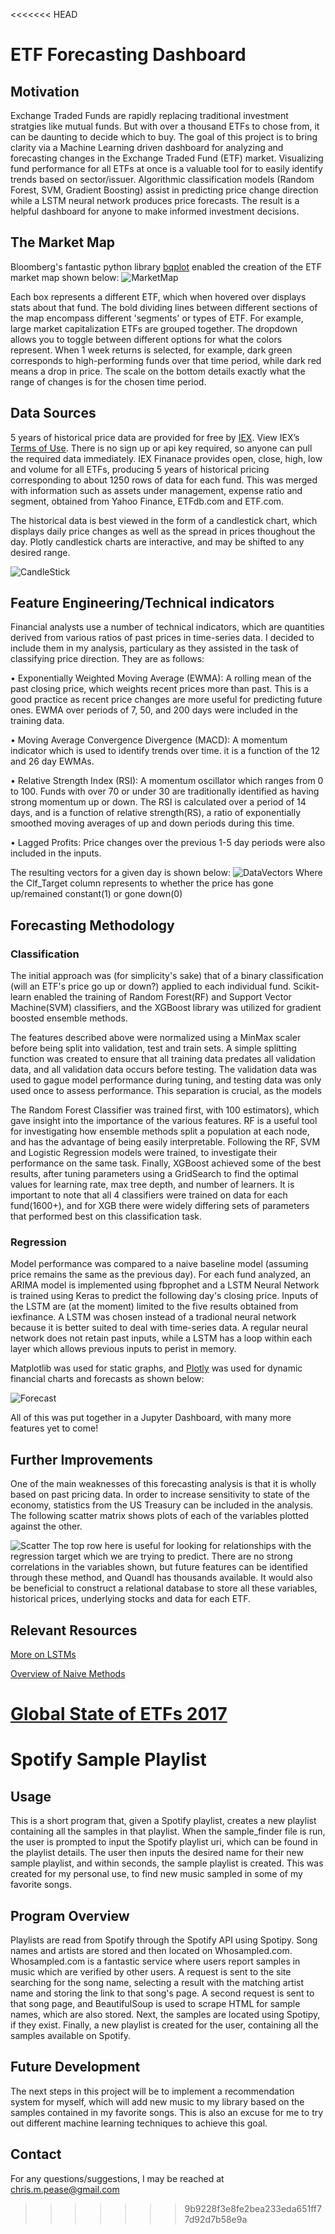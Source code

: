 <<<<<<< HEAD
# ETF Forecasting Dashboard

## Motivation
Exchange Traded Funds are rapidly replacing traditional investment stratgies like mutual funds. But with over a thousand ETFs to chose from, it can be daunting to decide which to buy. The goal of this project is to bring clarity via a Machine Learning driven dashboard for analyzing and forecasting changes in the Exchange Traded Fund (ETF) market. Visualizing fund performance for all ETFs at once is a valuable tool for to easily identify trends based on sector/issuer. Algorithmic classification models (Random Forest, SVM, Gradient Boosting) assist in predicting price change direction while a LSTM neural network produces price forecasts. The result is a helpful dashboard for anyone to make informed investment decisions.

## The Market Map
Bloomberg's fantastic python library [bqplot](https://github.com/bloomberg/bqplot) enabled the creation of the ETF market map shown below:
![MarketMap](https://github.com/cpease00/etf_forecasting/blob/master/data_science/finance/images/market.jpg "1-day returns for ETFs by sector")

Each box represents a different ETF, which when hovered over displays stats about that fund. The bold dividing lines between different sections of the map encompass different 'segments' or types of ETF. For example, large market capitalization ETFs are grouped together. The dropdown allows you to toggle between different options for what the colors represent. When 1 week returns is selected, for example, dark green corresponds to high-performing funds over that time period, while dark red means a drop in price. The scale on the bottom details exactly what the range of changes is for the chosen time period. 

## Data Sources
5 years of historical price data are provided for free by [IEX](https://iextrading.com/developer/). View IEX’s [Terms of Use](https://iextrading.com/api-exhibit-a/). There is no sign up or api key required, so anyone can pull the required data immediately. IEX Finanace provides open, close, high, low and volume for all ETFs, producing 5 years of historical pricing corresponding to about 1250 rows of data for each fund. This was merged with information such as assets under management, expense ratio and segment, obtained from Yahoo Finance, ETFdb.com and ETF.com.

The historical data is best viewed in the form of a candlestick chart, which displays daily price changes as well as the spread in prices thoughout the day. Plotly candlestick charts are interactive, and may be shifted to any desired range. 

![CandleStick](https://github.com/cpease00/etf_forecasting/blob/master/data_science/finance/images/candlestick.jpg "3 years of daily data")

## Feature Engineering/Technical indicators
Financial analysts use a number of technical indicators, which are quantities derived from various ratios of past prices in time-series data. I decided to include them in my analysis, particulary as they assisted in the task of classifying price direction. They are as follows:

• Exponentially Weighted Moving Average (EWMA): A rolling mean of the past closing price, which weights recent prices more than past. This is a good practice as recent price changes are more useful for predicting future ones. EWMA over periods of 7, 50, and 200 days were included in the training data.

• Moving Average Convergence Divergence (MACD): A momentum indicator which is used to identify trends over time. it is a function of the 12 and 26 day EWMAs.

• Relative Strength Index (RSI): A momentum oscillator which ranges from 0 to 100. Funds with over 70 or under 30 are traditionally identified as having strong momentum up or down. The RSI is calculated over a period of 14 days, and is a function of relative strength(RS), a ratio of exponentially smoothed moving averages of up and down periods during this time. 

• Lagged Profits: Price changes over the previous 1-5 day periods were also included in the inputs.

The resulting vectors for a given day is shown below:
![DataVectors](https://github.com/cpease00/etf_forecasting/blob/master/vectors.jpg "5 days of data")
Where the Clf_Target column represents to whether the price has gone up/remained constant(1) or gone down(0)

## Forecasting Methodology
### Classification
The initial approach was (for simplicity's sake) that of a binary classification (will an ETF's price go up or down?) applied to each individual fund. Scikit-learn enabled the training of Random Forest(RF) and Support Vector Machine(SVM) classifiers, and the XGBoost library was utilized for gradient boosted ensemble methods. 

The features described above were normalized using a MinMax scaler before being split into validation, test and train sets. A simple splitting function was created to ensure that all training data predates all validation data, and all validation data occurs before testing. The validation data was used to gague model performance during tuning, and testing data was only used once to assess performance. This separation is crucial, as the models

The Random Forest Classifier was trained first, with 100 estimators), which gave insight into the importance of the various features. RF is a useful tool for investigating how ensemble methods split a population at each node, and has the advantage of being easily interpretable. Following the RF, SVM and Logistic Regression models were trained, to investigate their performance on the same task. Finally, XGBoost achieved some of the best results, after tuning parameters using a GridSearch to find the optimal values for learning rate, max tree depth, and number of learners. It is important to note that all 4 classifiers were trained on data for each fund(1600+), and for XGB there were widely differing sets of parameters that performed best on this classification task. 

### Regression
Model performance was compared to a naive baseline model (assuming price remains the same as the previous day). For each fund analyzed, an ARIMA model is implemented using fbprophet and a LSTM Neural Network is trained using Keras to predict the following day's closing price. Inputs of the LSTM are (at the moment) limited to the five results obtained from iexfinance. A LSTM was chosen instead of a tradional neural network because it is better suited to deal with time-series data. A regular neural network does not retain past inputs, while a LSTM has a loop within each layer which allows previous inputs to perist in memory.

Matplotlib was used for static graphs, and [Plotly](https://plot.ly/python/candlestick-charts/) was used for dynamic financial charts and forecasts as shown below:

![Forecast](https://github.com/cpease00/etf_forecasting/blob/master/data_science/finance/images/forecast.jpg "LSTM predictions vs. Naive Model")

All of this was put together in a Jupyter Dashboard, with many more features yet to come!

## Further Improvements
One of the main weaknesses of this forecasting analysis is that it is wholly based on past pricing data. In order to increase sensitivity to state of the economy, statistics from the US Treasury can be included in the analysis. The following scatter matrix shows plots of each of the variables plotted against the other. 

![Scatter](https://github.com/cpease00/etf_forecasting/blob/master/scatter.jpg "Scatter Matrix of US Treasury Variables")
The top row here is useful for looking for relationships with the regression target which we are trying to predict. There are no strong correlations in the variables shown, but future features can be identified through these method, and Quandl has thousands available. It would also be beneficial to construct a relational database to store all these variables, historical prices, underlying stocks and data for each ETF. 

## Relevant Resources

[More on LSTMs](http://colah.github.io/posts/2015-08-Understanding-LSTMs/)

[Overview of Naive Methods](https://otexts.org/fpp2/simple-methods.html)

[Global State of ETFs 2017](https://www.ey.com/Publication/vwLUAssets/ey-global-etf-survey-2017/$FILE/ey-global-etf-survey-2017.pdf)
=======
# Spotify Sample Playlist

## Usage
This is a short program that, given a Spotify playlist, creates a new playlist containing all the samples in that playlist.
When the sample_finder file is run, the user is prompted to input the Spotify playlist uri, which can be found in the playlist details. The user then inputs the desired name for their new sample playlist, and within seconds, the sample playlist is created. This was created for my personal use, to find new music sampled in some of my favorite songs.

## Program Overview
Playlists are read from Spotify through the Spotify API using Spotipy. Song names and artists are stored and then located on Whosampled.com. Whosampled.com is a fantastic service where users report samples in music which are verified by other users. A request is sent to the site searching for the song name, selecting a result with the matching artist name and storing the link to that song's page. A second request is sent to that song page, and BeautifulSoup is used to scrape HTML for sample names, which are also stored. Next, the samples are located using Spotipy, if they exist. Finally, a new playlist is created for the user, containing all the samples available on Spotify.

## Future Development
The next steps in this project will be to implement a recommendation system for myself, which will add new music to my library based on the samples contained in my favorite songs. This is also an excuse for me to try out different machine learning techniques to achieve this goal. 

## Contact
For any questions/suggestions, I may be reached at chris.m.pease@gmail.com
>>>>>>> 9b9228f3e8fe2bea233eda651ff77d92d7b58e9a
